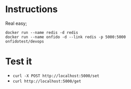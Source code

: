 # Instructions #
Real easy;
```
docker run --name redis -d redis
docker run --name onfido -d --link redis -p 5000:5000 onfidotest/devops
```

# Test it #
* ```curl -X POST http://localhost:5000/set```
* ```curl http://localhost:5000/get```